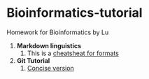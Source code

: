 # Bioinformatics-tutorial
Homework for Bioinformatics by Lu  

1. **Markdown linguistics** 
    1. This is a [cheatsheat for formats](https://github.com/adam-p/markdown-here/wiki/Markdown-Cheatsheet)
2. **Git Tutorial**
    1. [Concise version](https://liaoxuefeng.com/books/git/tag/create/index.html)

